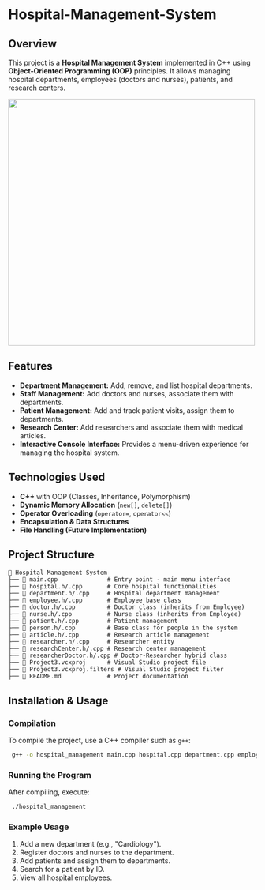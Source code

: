 # Hospital-Management-System

## Overview
This project is a **Hospital Management System** implemented in C++ using **Object-Oriented Programming (OOP)** principles. It allows managing hospital departments, employees (doctors and nurses), patients, and research centers.

<img src="https://github.com/user-attachments/assets/8e3bf0c7-9c3b-41f2-b0ed-8214c0fac770" width="500">



## Features
- **Department Management:** Add, remove, and list hospital departments.
- **Staff Management:** Add doctors and nurses, associate them with departments.
- **Patient Management:** Add and track patient visits, assign them to departments.
- **Research Center:** Add researchers and associate them with medical articles.
- **Interactive Console Interface:** Provides a menu-driven experience for managing the hospital system.

## Technologies Used
- **C++** with OOP (Classes, Inheritance, Polymorphism)
- **Dynamic Memory Allocation** (`new[]`, `delete[]`)
- **Operator Overloading** (`operator=`, `operator<<`)
- **Encapsulation & Data Structures**
- **File Handling (Future Implementation)**

## Project Structure
```
📂 Hospital Management System
├── 📜 main.cpp              # Entry point - main menu interface
├── 📜 hospital.h/.cpp       # Core hospital functionalities
├── 📜 department.h/.cpp     # Hospital department management
├── 📜 employee.h/.cpp       # Employee base class
├── 📜 doctor.h/.cpp         # Doctor class (inherits from Employee)
├── 📜 nurse.h/.cpp          # Nurse class (inherits from Employee)
├── 📜 patient.h/.cpp        # Patient management
├── 📜 person.h/.cpp         # Base class for people in the system
├── 📜 article.h/.cpp        # Research article management
├── 📜 researcher.h/.cpp     # Researcher entity
├── 📜 researchCenter.h/.cpp # Research center management
├── 📜 researcherDoctor.h/.cpp # Doctor-Researcher hybrid class
├── 📜 Project3.vcxproj      # Visual Studio project file
├── 📜 Project3.vcxproj.filters # Visual Studio project filter
├── 📜 README.md             # Project documentation
```

## Installation & Usage
### Compilation
To compile the project, use a C++ compiler such as `g++`:
```bash
 g++ -o hospital_management main.cpp hospital.cpp department.cpp employee.cpp doctor.cpp nurse.cpp patient.cpp person.cpp article.cpp researcher.cpp researchCenter.cpp researcherDoctor.cpp -std=c++11
```

### Running the Program
After compiling, execute:
```bash
 ./hospital_management
```

### Example Usage
1. Add a new department (e.g., "Cardiology").
2. Register doctors and nurses to the department.
3. Add patients and assign them to departments.
4. Search for a patient by ID.
5. View all hospital employees.


